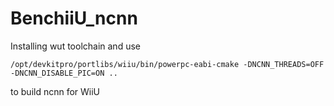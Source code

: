 # BenchiiU_ncnn

Installing wut toolchain and use 

```
/opt/devkitpro/portlibs/wiiu/bin/powerpc-eabi-cmake -DNCNN_THREADS=OFF -DNCNN_DISABLE_PIC=ON ..

```

to build ncnn for WiiU
